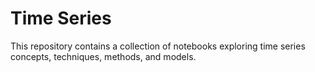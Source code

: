 # Time Series

This repository contains a collection of notebooks exploring time series concepts, techniques, methods, and models.